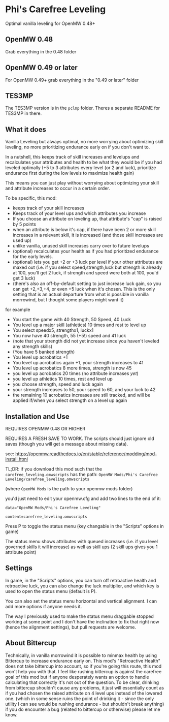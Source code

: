 # Phi's Carefree Leveling
Optimal vanilla leveling for OpenMW 0.48+

## OpenMW 0.48
Grab everything in the 0.48 folder

## OpenMW 0.49 or later
For OpenMW 0.49+ grab everything in the "0.49 or later" folder

## TES3MP
The TES3MP version is in the `pclmp` folder.  Theres a separate README for TES3MP in there.

## What it does
Vanilla Leveling but always optimal, no more worrying about optimizing skill leveling, no more prioritizing endurance early on if you don't want to.

In a nutshell, this keeps track of skill increases and levelups and recalculates your attributes and health to be what they would be if you had leveled optimally (+5 to 3 attributes every level (or 2 and luck), prioritize endurance first during the low levels to maximize health gain)

This means you can just play without worrying about optimizing your skill and attribute increases to occur in a certain order.

To be specific, this mod:
 - keeps track of your skill increases
 - Keeps track of your level ups and which attributes you increase
 - If you choose an attribute on leveling up, that attribute's "cap" is raised by 5 points
 - when an attribute is below it's cap, if there have been 2 or more skill increases in a relevant skill, it is increased (and those skill increases are used up)
 - unlike vanilla, unused skill increases carry over to future levelups
 - (optional) recalculates your health as if you had prioritized endurance for the early levels.
 - (optional) lets you get +2 or +3 luck per level if your other attributes are maxed out (i.e. if you select speed,strength,luck but strength is already at 100, you'll get 2 luck, if strength and speed were both at 100, you'd get 3 luck)
 - (there's also an off-by-default setting to just increase luck gain, so you can get +2,+3,+4, or even +5 luck when it's chosen.  This is the only setting that is an actual departure from what is possible in vanilla morrowind, but I thought some players might want it)

for example
 - You start the game with 40 Strength, 50 Speed, 40 Luck
 - You level up a major skill (athletics) 10 times and rest to level up
 - You select speedx5, strengthx1, luckx1
 - You now have 40 strength, 55 (+5!) speed and 41 luck
 - (note that your strength did not yet increase since you haven't leveled any strength skills)
 - (You have 5 banked strength)
 - You level up acrobatics +1
 - You level up acrobatics again +1, your strength increases to 41
 - You level up acrobatics 8 more times, strength is now 45
 - you level up acrobatics 20 times (no attribute increases *yet*)
 - you level up athletics 10 times, rest and level up
 - you choose strength, speed and luck again
 - your strength increases to 50, your speed to 60, and your luck to 42
 - the remaining 10 acrobatics increases are still tracked, and will be applied if/when you select strength on a level up again

## Installation and Use

REQUIRES OPENMW 0.48 OR HIGHER

REQUIRES A FRESH SAVE TO WORK.  The scripts should just ignore old saves (though you will get a message about missing data).

see: https://openmw.readthedocs.io/en/stable/reference/modding/mod-install.html

TL;DR: if you download this mod such that the `carefree_leveling.omwscripts` has the path: `OpenMW Mods/Phi's Carefree Leveling/carefree_leveling.omwscripts`

(where `OpenMW Mods` is the path to your openmw mods folder)

you'd just need to edit your openmw.cfg and add two lines to the end of it:

```
data="OpenMW Mods/Phi's Carefree Leveling"

content=carefree_leveling.omwscripts
```

Press P to toggle the status menu (key changable in the "Scripts" options in game)

The status menu shows attributes with queued increases (i.e. if you level governed skills it will increase) as well as skill ups (2 skill ups gives you 1 attribute point)

## Settings
In game, in the "Scripts" options, you can turn off retroactive health and retroactive luck, you can also change the luck multiplier, and which key is used to open the status menu (default is P).

You can also set the status menu horizontal and vertical alignment.  I can add more options if anyone needs it.

The way I previously used to make the status menu draggable stopped working at some point and I don't have the inclination to fix that right now (hence the alignment settings), but pull requests are welcome.

## About Bittercup
Technically, in vanilla morrowind it is possible to minmax health by using Bittercup to increase endurance early on.  This mod's "Retroactive Health" does not take bittercup into account, so if you're going this route, this mod won't help you with that.  I feel like rushing bittercup is against the carefree goal of this mod but if anyone desperately wants an option to handle calculating that correctly It's not out of the question.  To be clear, drinking from bittercup shouldn't cause any problems, it just will essentially count as if you had chosen the raised attribute on 4 level ups instead of the lowered one. (which in some sense ruins the point of drinking it - since the only utility I can see would be rushing endurance - but shouldn't break anything) if you do encounter a bug (related to bittercup or otherwise) please let me know.
